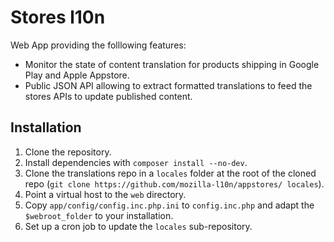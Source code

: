 # Stores l10n

Web App providing the folllowing features:
* Monitor the state of content translation for products shipping in Google Play and Apple Appstore.
* Public JSON API allowing to extract formatted translations to feed the stores APIs to update published content.

## Installation
1. Clone the repository.
2. Install dependencies with `composer install --no-dev`.
3. Clone the translations repo in a `locales` folder at the root of the cloned repo (`git clone https://github.com/mozilla-l10n/appstores/ locales`).
4. Point a virtual host to the `web` directory.
5. Copy `app/config/config.inc.php.ini` to `config.inc.php` and adapt the `$webroot_folder` to your installation.
6. Set up a cron job to update the `locales` sub-repository.
